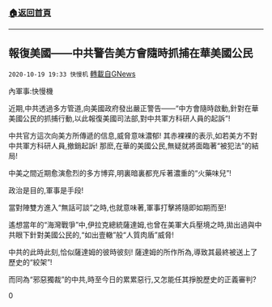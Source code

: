 ###  [:house:返回首頁](https://github.com/ourhimalayas/txt)
---

## 報復美國——中共警告美方會隨時抓捕在華美國公民
`2020-10-19 19:33 快慢机` [轉載自GNews](https://gnews.org/zh-hant/434870/)

內軍事:快慢機

近期,中共透過多方管道,向美國政府發出嚴正警告——“中方會隨時啟動,針對在華美國公民的抓捕行動,以此報復美國司法部,對中共軍方科研人員的起訴”!

中共官方這次向美方所傳遞的信息,威脅意味濃郁!
其赤裸裸的表示,如若美方不對中共軍方科研人員,撤銷起訴!
那麽,在華的美國公民,無疑就將面臨著“被犯法”的結局!

中美之間近期愈演愈烈的多方博弈,明裏暗裏都充斥著濃重的“火藥味兒”!

政治是目的,軍事是手段!

當對陣雙方進入“無話可談”之時,也就意味著,軍事打擊將隨即如期而至!

遙想當年的“海灣戰爭”中,伊拉克總統薩達姆,也曾在美軍大兵壓境之時,拋出過與中共眼下針對美國公民的,“如出壹轍”般“人質肉盾”威脅!

中共的此時此刻,恰似薩達姆的彼時彼刻!
薩達姆的所作所為,導致其最終被送上了歷史的“絞架”!

而同為“邪惡獨裁”的中共,時至今日的累累惡行,又怎能任其掙脫歷史的正義審判?

























0
